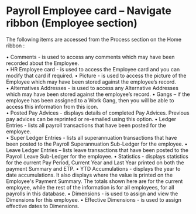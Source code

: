 # Payroll Employee card – Navigate ribbon (Employee section)

The following items are accessed from the Process section on the Home ribbon :

  

•	Comments - is used to access any comments which may have been recorded about the Employee.  
•	HR Employee card - is used to access the Employee card and you can modify that card if required. 
•	Picture - is used to access the picture of the Employee which may have been stored against the employee’s record.  
•	Alternatives Addresses - is used to access any Alternative Addresses which may have been stored against the employee’s record.
•	Gangs – if the employee has been assigned to a Work Gang, then you will be able to access this information from this icon.  
•	Posted Pay Advices - displays details of completed Pay Advices.  Previous pay advices can be reprinted or re-emailed using this option. 
•	Ledger Entries - lists all payroll transactions that have been posted for the employee.  
•	Super Ledger Entries - lists all superannuation transactions that have been posted to the Payroll Superannuation Sub-Ledger for the employee. 
•	Leave Ledger Entries – lists leave transactions that have been posted to the Payroll Leave Sub-Ledger for the employee.
•	Statistics - displays statistics for the current Pay Period, Current Year and Last Year printed on both the payment Summary and ETP. 
•	YTD Accumulations - displays the year to date accumulations.  It also displays where the value is printed on the Employee's Payment Summary.  The totals shown here are for the current employee, while the rest of the information is for all employees, for all payrolls in this database.
•	Dimensions - is used to assign and view the Dimensions for this employee. 
•	Effective Dimensions - is used to assign effective dates to Dimensions. 
